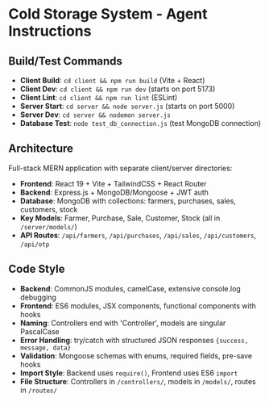 # Cold Storage System - Agent Instructions

## Build/Test Commands
- **Client Build**: `cd client && npm run build` (Vite + React)
- **Client Dev**: `cd client && npm run dev` (starts on port 5173)
- **Client Lint**: `cd client && npm run lint` (ESLint)
- **Server Start**: `cd server && node server.js` (starts on port 5000)
- **Server Dev**: `cd server && nodemon server.js`
- **Database Test**: `node test_db_connection.js` (test MongoDB connection)

## Architecture
Full-stack MERN application with separate client/server directories:
- **Frontend**: React 19 + Vite + TailwindCSS + React Router
- **Backend**: Express.js + MongoDB/Mongoose + JWT auth
- **Database**: MongoDB with collections: farmers, purchases, sales, customers, stock
- **Key Models**: Farmer, Purchase, Sale, Customer, Stock (all in `/server/models/`)
- **API Routes**: `/api/farmers`, `/api/purchases`, `/api/sales`, `/api/customers`, `/api/otp`

## Code Style
- **Backend**: CommonJS modules, camelCase, extensive console.log debugging
- **Frontend**: ES6 modules, JSX components, functional components with hooks
- **Naming**: Controllers end with 'Controller', models are singular PascalCase
- **Error Handling**: try/catch with structured JSON responses `{success, message, data}`
- **Validation**: Mongoose schemas with enums, required fields, pre-save hooks
- **Import Style**: Backend uses `require()`, Frontend uses ES6 `import`
- **File Structure**: Controllers in `/controllers/`, models in `/models/`, routes in `/routes/`
